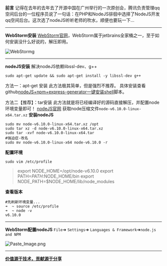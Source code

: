 **前言**
记得在去年的去年去了开源中国在广州举行的一次原创会，腾讯负责管理qq空间后台的一位程序员说了一句话：在PHP和NodeJS徘徊中选择了NodeJS开发qq空间后台。这次选了nodeJS听听老师的吹水，顺便也要玩一下...
___

**WebStorm安装**
[WebStorm官网](https://www.jetbrains.com)，WebStorm属于jetbrains全家桶之一，至于如何安装没什么好说的，解压即用。

![WebStormg](http://upload-images.jianshu.io/upload_images/1678789-0cba8a7b2c0bd69d.png?imageMogr2/auto-orient/strip%7CimageView2/2/w/1240)
___

**nodeJS安装**
解决nodeJS依赖libssl-dev、g++
~~~
sudo apt-get update && sudo apt-get install -y libssl-dev g++
~~~

方法一：apt-get 安装
此方法极其简单，但是强烈不推荐。
具体安装查看github[nodeJS+npm+express-generator一键安装shell](https://github.com/alicfeng/Alic_env/blob/master/nodeJS/build.sh)脚本。


方法二【推荐】：tar安装
此方法就是将已经编译好的源码直接解压，并配置node环境变量即可！
[nodeJS官网](https://nodejs.org)
获取node压缩文件`node-v6.10.0-linux-x64.tar.xz`
**安装nodeJS**
~~~
sudo mv node-v6.10.0-linux-x64.tar.xz /opt
sudo tar xz -d node-v6.10.0-linux-x64.tar.xz 
sudo tar -xvf node-v6.10.0-linux-x64.tar
#强迫症-改名
sudo mv node-v6.10.0-linux-x64 node-v6.10.0 -r
~~~
**配置环境**
~~~
sudo vim /etc/profile
~~~
>export NODE_HOME=/opt/node-v6.10.0
>export PATH=$PATH:$NODE_HOME/bin
>export NODE_PATH=$NODE_HOME/lib/node_modules

**查看版本**
~~~
#先刷新环境变量...
➜  ~ source /etc/profile
➜  ~ node -v
v6.10.0
~~~
___

**WebStorm配置nodeJS**
  `File`➜ `Settings`➜ `Languages & Framework`➜`node.js and NPM`

![Paste_Image.png](http://upload-images.jianshu.io/upload_images/1678789-da817f21b3a66886.png?imageMogr2/auto-orient/strip%7CimageView2/2/w/1240)

___
**[价值源于技术，贡献源于分享](https://github.com/alicfeng)**
